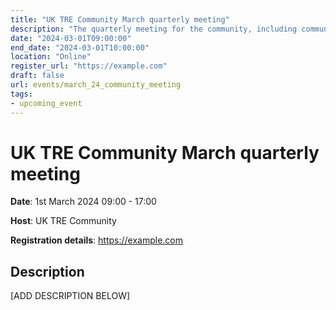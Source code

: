 ```yaml
---
title: "UK TRE Community March quarterly meeting"
description: "The quarterly meeting for the community, including community updates, breakout discussions and project workshops, hosted online"
date: "2024-03-01T09:00:00"
end_date: "2024-03-01T10:00:00"
location: "Online"
register_url: "https://example.com"
draft: false
url: events/march_24_community_meeting
tags:
- upcoming_event
---
```


# UK TRE Community March quarterly meeting
**Date**: 1st March 2024 09:00 - 17:00

**Host**: UK TRE Community

**Registration details**: https://example.com

## Description

[ADD DESCRIPTION BELOW]
